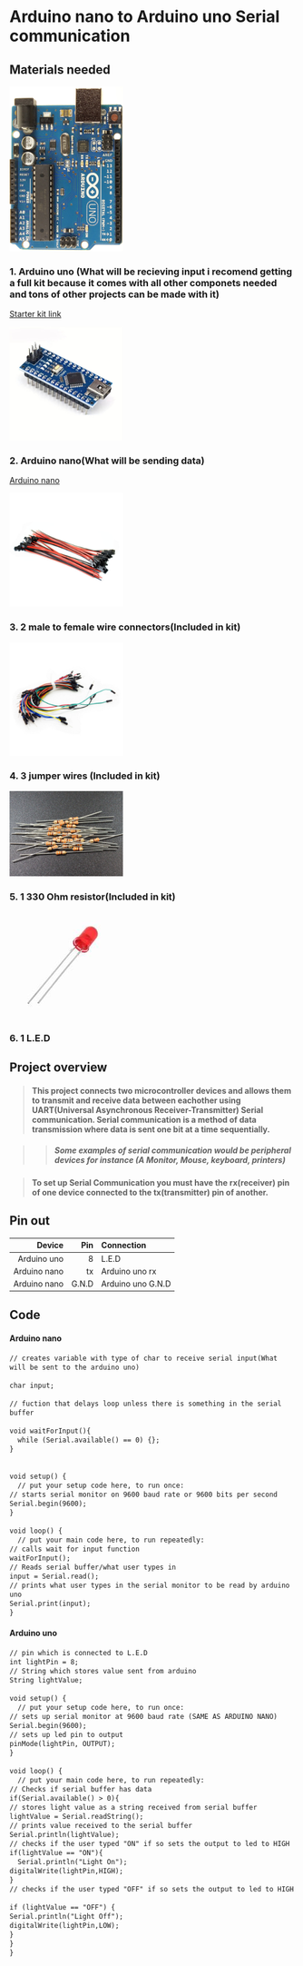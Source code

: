 <!-- <body style = "background-color: black;">  -->
# Arduino nano to Arduino uno Serial communication

## Materials needed
<img src="uno.jpg" width = "200"/>
<break> <break/>

### 1. Arduino uno (What will be recieving input i recomend getting  a full kit because it comes with all other componets needed and tons of other projects can be made with it)
<!-- <div> -->


[Starter kit link](https://amzn.to/3vyqykv)
<break> <break/>

<img src = "nano.jpg" width ="200"/>
<break> <break/>

### 2. Arduino nano(What will be sending data)

[Arduino nano](https://amzn.to/3vAcaIA)

<break> <break/>

<img src="maletofemalewireconnectors.jpg" width = "200"/>
<break> <break/>

### 3. 2 male to female wire connectors(Included in kit)

<break> <break/>

<img src = "jumperwires.jpg" width = "200" />
<break><break/>

### 4. 3 jumper wires (Included in kit) 

<break><break/>



<img src="330ohm.jpg" width = "200"/>
<break> <break/>


### 5. 1 330 Ohm resistor(Included in kit)

<img src = "led.jpg"/>
<break><break/>

### 6. 1 L.E.D


## Project overview

> #### This project connects two microcontroller devices and allows them to transmit and receive data between eachother using UART(Universal Asynchronous Receiver-Transmitter) Serial communication. Serial communication is a method of data transmission where data is sent one bit at a time sequentially.

>> ##### Some examples of serial communication would be peripheral devices for instance (A Monitor, Mouse, keyboard, printers)

> #### To set up Serial Communication you must have the rx(receiver) pin of one device connected to the tx(transmitter) pin of another. 

## Pin out 
| Device | Pin | Connection |
| ---: | ---: | :--- |
| Arduino uno |8| L.E.D |
| Arduino nano |tx| Arduino uno rx|
| Arduino nano | G.N.D | Arduino uno G.N.D|



## Code

#### Arduino nano
```
// creates variable with type of char to receive serial input(What will be sent to the arduino uno)

char input;

// fuction that delays loop unless there is something in the serial buffer

void waitForInput(){
  while (Serial.available() == 0) {};
}


void setup() {
  // put your setup code here, to run once:
// starts serial monitor on 9600 baud rate or 9600 bits per second
Serial.begin(9600);
}

void loop() {
  // put your main code here, to run repeatedly:
// calls wait for input function
waitForInput();
// Reads serial buffer/what user types in
input = Serial.read();
// prints what user types in the serial monitor to be read by arduino uno
Serial.print(input);
}
```

#### Arduino uno

```
// pin which is connected to L.E.D
int lightPin = 8;
// String which stores value sent from arduino 
String lightValue;

void setup() {
  // put your setup code here, to run once:
// sets up serial monitor at 9600 baud rate (SAME AS ARDUINO NANO)
Serial.begin(9600);
// sets up led pin to output
pinMode(lightPin, OUTPUT);
}

void loop() {
  // put your main code here, to run repeatedly:
// Checks if serial buffer has data 
if(Serial.available() > 0){
// stores light value as a string received from serial buffer
lightValue = Serial.readString();
// prints value received to the serial buffer
Serial.println(lightValue);
// checks if the user typed "ON" if so sets the output to led to HIGH
if(lightValue == "ON"){
  Serial.println("Light On");
digitalWrite(lightPin,HIGH);
}
// checks if the user typed "OFF" if so sets the output to led to HIGH

if (lightValue == "OFF") {
Serial.println("Light Off");
digitalWrite(lightPin,LOW);
}
}
}

```





<!--  -->

<!-- 
things to include 


project over view 

project descrtiption 

project tutorial 
wiring 
diargham 
code 


where to go from here



materials needed
1.) Arduino uno(What will be recieving input i recomend getting full kit because it comes with all other componets needed and tons of other projects can be made with it) https://amzn.to/3vyqykv

2.) Arduino nano(What will be Sending input)https://amzn.to/3vAcaIA

3.) One male to female wire connector 

4.) one 330 Ohm resistor 

5.) Two jumper wires(1 red, 2 black)

6.) One led 

Serial communication explaiend 




wire diagrham 
with explnation


code explained


Where to go from here 
 -->